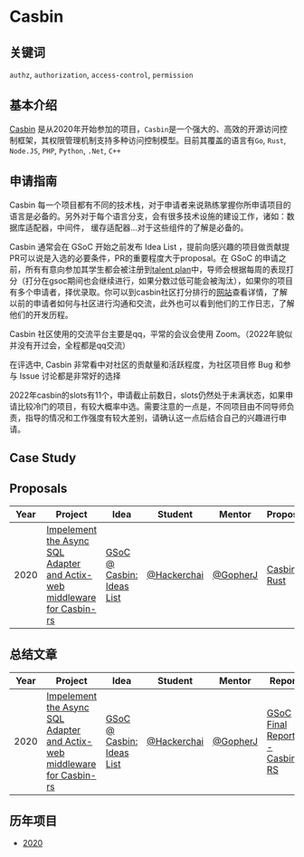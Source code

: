 # Casbin

## 关键词
`authz`, `authorization`, `access-control`, `permission`

## 基本介绍

[Casbin](https://casbin.org) 是从2020年开始参加的项目，`Casbin`是一个强大的、高效的开源访问控制框架，其权限管理机制支持多种访问控制模型。目前其覆盖的语言有`Go`, `Rust`, `Node.JS`, `PHP`, `Python`, `.Net`, `C++` 

## 申请指南

Casbin 每一个项目都有不同的技术栈，对于申请者来说熟练掌握你所申请项目的语言是必备的。另外对于每个语言分支，会有很多技术设施的建设工作，诸如：数据库适配器，中间件， 缓存适配器...对于这些组件的了解是必备的。

Casbin 通常会在 GSoC 开始之前发布 Idea List ，提前向感兴趣的项目做贡献提PR可以说是入选的必要条件，PR的重要程度大于proposal。在 GSoC 的申请之前，所有有意向参加其学生都会被注册到[talent plan](https://github.com/casbin/Talent2022)中，导师会根据每周的表现打分（打分在gsoc期间也会继续进行，如果分数过低可能会被淘汰），如果你的项目有多个申请者，择优录取。你可以到casbin社区打分排行的[网站](https://summer.casbin.com/programs)查看详情，了解以前的申请者如何与社区进行沟通和交流，此外也可以看到他们的工作日志，了解他们的开发历程。

Casbin 社区使用的交流平台主要是qq，平常的会议会使用 Zoom。（2022年貌似并没有开过会，全程都是qq交流）

在评选中, Casbin 非常看中对社区的贡献量和活跃程度，为社区项目修 Bug 和参与 Issue 讨论都是非常好的选择

2022年casbin的slots有11个，申请截止前数日，slots仍然处于未满状态，如果申请比较冷门的项目，有较大概率中选。需要注意的一点是，不同项目由不同导师负责，指导的情况和工作强度有较大差别，请确认这一点后结合自己的兴趣进行申请。


## Case Study

## Proposals
| Year | Project                                                      | Idea                                                         | Student                                      | Mentor                                 | Proposal                                                     |
| ---- | ------------------------------------------------------------ | ------------------------------------------------------------ | -------------------------------------------- | -------------------------------------- | ------------------------------------------------------------ |
| 2020 | [Impelement the Async SQL Adapter and Actix-web middleware for Casbin-rs](https://summerofcode.withgoogle.com/projects/#5810607317581824) | [GSoC @ Casbin: Ideas List](https://github.com/casbin/SummerOfCode2020) | [@Hackerchai](https://github.com/hackerchai) | [@GopherJ](https://github.com/GopherJ) | [Casbin-Rust](https://github.com/gsoc-cn/gsoc-cn/blob/master/resources/casbin/proposals/2020/ProposalForGSoC2020-Casbin-Rust.pdf) |

## 总结文章
| Year | Project                                                      | Idea                                                         | Student                                      | Mentor                                 | Report                                                       |
| ---- | ------------------------------------------------------------ | ------------------------------------------------------------ | -------------------------------------------- | -------------------------------------- | ------------------------------------------------------------ |
| 2020 | [Impelement the Async SQL Adapter and Actix-web middleware for Casbin-rs](https://summerofcode.withgoogle.com/projects/#5810607317581824) | [GSoC @ Casbin: Ideas List](https://github.com/casbin/SummerOfCode2020) | [@Hackerchai](https://github.com/hackerchai) | [@GopherJ](https://github.com/GopherJ) | [GSoC Final Report - Casbin-RS](https://blog.starcys.xyz/gsoc2020-final-report-casbin-rust) |

## 历年项目
* [2020](https://summerofcode.withgoogle.com/archive/2020/organizations/6587176113930240/)


